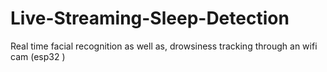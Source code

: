 # Live-Streaming-Sleep-Detection
Real time facial recognition as well as, drowsiness tracking through an wifi cam (esp32 )
